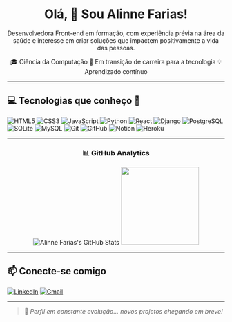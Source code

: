 <h1 align="center">Olá, 👋 Sou Alinne Farias!</h1>

<p align="center">
  Desenvolvedora Front-end em formação, com experiência prévia na área da saúde e interesse em criar soluções que impactem positivamente a vida das pessoas.
</p>

<p align="center">
  🎓 Ciência da Computação   🚀 Em transição de carreira para a tecnologia 💡 Aprendizado contínuo
</p>

---

## 💻 Tecnologias que conheço 🌱

![HTML5](https://img.shields.io/badge/-HTML5-E34F26?style=flat&logo=html5&logoColor=white) 
![CSS3](https://img.shields.io/badge/-CSS3-1572B6?style=flat&logo=css3&logoColor=white) 
![JavaScript](https://img.shields.io/badge/-JavaScript-F7DF1E?style=flat&logo=javascript) 
![Python](https://img.shields.io/badge/-Python-3776AB?style=flat&logo=python&logoColor=white) 
![React](https://img.shields.io/badge/-React-61DAFB?style=flat&logo=react&logoColor=white) 
![Django](https://img.shields.io/badge/-Django-092E20?style=flat&logo=django&logoColor=white) 
![PostgreSQL](https://img.shields.io/badge/-PostgreSQL-316192?style=flat&logo=postgresql&logoColor=white) 
![SQLite](https://img.shields.io/badge/-SQLite-003B57?style=flat&logo=sqlite&logoColor=white) 
![MySQL](https://img.shields.io/badge/-MySQL-4479A1?style=flat&logo=mysql&logoColor=white) 
![Git](https://img.shields.io/badge/-Git-F05032?style=flat&logo=git&logoColor=white) 
![GitHub](https://img.shields.io/badge/-GitHub-181717?style=flat&logo=github&logoColor=white) 
![Notion](https://img.shields.io/badge/-Notion-000000?style=flat&logo=notion&logoColor=white)
![Heroku](https://img.shields.io/badge/-Heroku-430098?style=flat&logo=heroku&logoColor=white) 

---

<h3 align="center">📊 GitHub Analytics</h3>
<p align="center">
  <img src="https://github-readme-stats.vercel.app/api?username=alinnefarias&show_icons=true&theme=dark" alt="Alinne Farias's GitHub Stats" />
  <img height="180em" src="https://github-readme-stats-eight-theta.vercel.app/api/top-langs/?username=alinnefarias&layout=compact&langs_count=8&theme=dark" />
</p>

---

## 📫 Conecte-se comigo
<a href="https://www.linkedin.com/in/alinne-farias/" target="_blank">
<img src="https://img.shields.io/badge/-LinkedIn-%230077B5?style=for-the-badge&logo=linkedin&logoColor=white" alt="LinkedIn"/></a>
<a href="mailto:alinnegraziellecontato@gmail.com">
<img src="https://img.shields.io/badge/-Gmail-D14836?style=for-the-badge&logo=gmail&logoColor=white" alt="Gmail"/></a>

--- 

> 🚧 *Perfil em constante evolução... novos projetos chegando em breve!*
